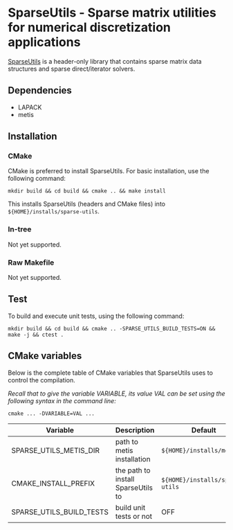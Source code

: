 # SparseUtils - Sparse matrix utilities for numerical discretization applications

[SparseUtils](https://github.com/smdogroup/sparse-utils) is a header-only
library that contains sparse matrix data structures and sparse direct/iterator
solvers.

## Dependencies
- LAPACK
- metis

## Installation

### CMake

CMake is preferred to install SparseUtils. For basic installation, use the
following command:
```
mkdir build && cd build && cmake .. && make install
```
This installs SparseUtils (headers and CMake files) into
```${HOME}/installs/sparse-utils```.


### In-tree
Not yet supported.

### Raw Makefile
Not yet supported.

## Test
To build and execute unit tests, using the following command:
```
mkdir build && cd build && cmake .. -SPARSE_UTILS_BUILD_TESTS=ON && make -j && ctest .
```

## CMake variables

Below is the complete table of CMake variables that SparseUtils uses to
control the compilation.

_Recall that to give the variable VARIABLE, its value VAL can be set using the
following syntax in the command line:_
```
cmake ... -DVARIABLE=VAL ...
```

| Variable | Description | Default | Choices |
|----------|-------------|---------|---------|
|SPARSE_UTILS_METIS_DIR|path to metis installation|```${HOME}/installs/metis```|a path|
|CMAKE_INSTALL_PREFIX|the path to install SparseUtils to|```${HOME}/installs/sparse-utils```|a path|
|SPARSE_UTILS_BUILD_TESTS|build unit tests or not|OFF|ON, OFF|